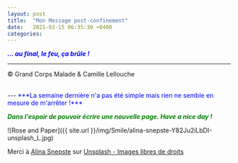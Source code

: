 ```yaml
---
layout: post
title:  "Mon Message post-confinement"
date:   2021-03-15 06:35:30 +0400
categories: 
---
```



<span style="color: blue">***... au final, le feu, ça brûle !***</span>
<br/>


---
&copy;  Grand Corps Malade & Camille Lellouche

<br>
---
<span style="color: blue">***La semaine dernière n'a pas été simple mais rien ne semble en mesure de m'arrêter !***</span>

<span style="color: green">***Dans l'espoir de pouvoir écrire une nouvelle page. Have a nice day !***</span>

![Rose and Paper]({{ site.url }}/img/Smile/alina-snepste-Y82Ju2iLbDI-unsplash_L.jpg)

<span>Merci à <a href="https://unsplash.com/@creativefeeldesigns?utm_source=unsplash&utm_medium=referral&utm_content=creditCopyText" target="_blank" >Alina Snepste</a> sur <a href="https://unsplash.com/" target="_blank">Unsplash - Images libres de droits</a></span>